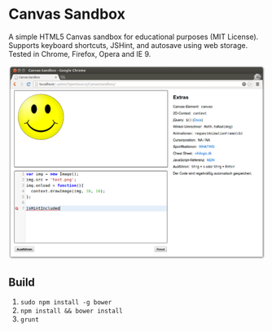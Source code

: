 Canvas Sandbox
==============

A simple HTML5 Canvas sandbox for educational purposes (MIT License). Supports
keyboard shortcuts, JSHint, and autosave using web storage. Tested in Chrome,
Firefox, Opera and IE 9.

![Screenshot](https://github.com/SirPepe/CanvasSandbox/raw/master/screenshot.png)

Build
-----

  1. `sudo npm install -g bower`
  2. `npm install && bower install`
  3. `grunt`